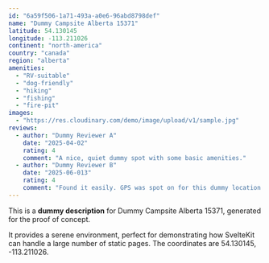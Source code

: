 ```yaml
---
id: "6a59f506-1a71-493a-a0e6-96abd8798def"
name: "Dummy Campsite Alberta 15371"
latitude: 54.130145
longitude: -113.211026
continent: "north-america"
country: "canada"
region: "alberta"
amenities:
  - "RV-suitable"
  - "dog-friendly"
  - "hiking"
  - "fishing"
  - "fire-pit"
images:
  - "https://res.cloudinary.com/demo/image/upload/v1/sample.jpg"
reviews:
  - author: "Dummy Reviewer A"
    date: "2025-04-02"
    rating: 4
    comment: "A nice, quiet dummy spot with some basic amenities."
  - author: "Dummy Reviewer B"
    date: "2025-06-013"
    rating: 4
    comment: "Found it easily. GPS was spot on for this dummy location."
---
```


This is a **dummy description** for Dummy Campsite Alberta 15371, generated for the proof of concept.

It provides a serene environment, perfect for demonstrating how SvelteKit can handle a large number of static pages. The coordinates are 54.130145, -113.211026.
